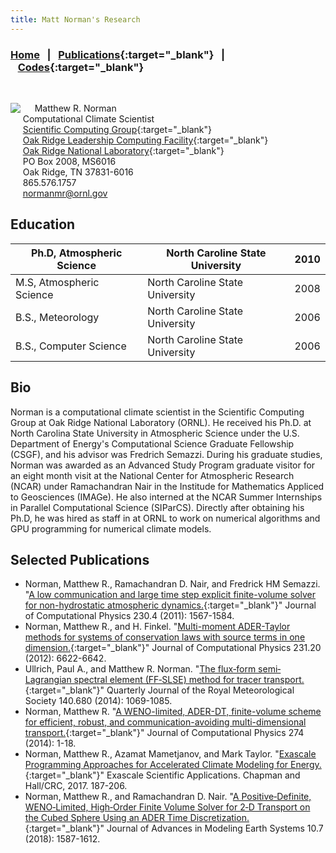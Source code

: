 ```yaml
---
title: Matt Norman's Research
---
```


### [Home](https://mrnorman.github.io)&nbsp;&nbsp;&nbsp;|&nbsp;&nbsp;&nbsp;[Publications](https://scholar.google.com/citations?user=rfPcopcAAAAJ&hl=en){:target="_blank"}&nbsp;&nbsp;&nbsp;|&nbsp;&nbsp;&nbsp;[Codes](https://github.com/mrnorman?tab=repositories){:target="_blank"}

<br />

<img src="https://mrnorman.github.io/norman-200.jpg" align="left">&nbsp;&nbsp;&nbsp;&nbsp;&nbsp;Matthew R. Norman<br />
&nbsp;&nbsp;&nbsp;&nbsp;&nbsp;Computational Climate Scientist<br />
&nbsp;&nbsp;&nbsp;&nbsp;&nbsp;[Scientific Computing Group](https://www.olcf.ornl.gov/about-olcf/olcf-groups/scientific-computing){:target="_blank"}<br />
&nbsp;&nbsp;&nbsp;&nbsp;&nbsp;[Oak Ridge Leadership Computing Facility](https://www.olcf.ornl.gov){:target="_blank"}<br />
&nbsp;&nbsp;&nbsp;&nbsp;&nbsp;[Oak Ridge National Laboratory](https://www.ornl.gov){:target="_blank"}<br />
&nbsp;&nbsp;&nbsp;&nbsp;&nbsp;PO Box 2008, MS6016<br />
&nbsp;&nbsp;&nbsp;&nbsp;&nbsp;Oak Ridge, TN 37831-6016<br />
&nbsp;&nbsp;&nbsp;&nbsp;&nbsp;865.576.1757<br />
&nbsp;&nbsp;&nbsp;&nbsp;&nbsp;[normanmr@ornl.gov](mailto:normanmr@ornl.gov)<br />

## Education

| Ph.D, Atmospheric Science  | North Caroline State University | 2010 |
| -------------------------- | ------------------------------- | ---- |
| M.S, Atmospheric Science   | North Caroline State University | 2008 |
| B.S., Meteorology          | North Caroline State University | 2006 |
| B.S., Computer Science     | North Caroline State University | 2006 |

## Bio
Norman is a computational climate scientist in the Scientific Computing Group at Oak Ridge National Laboratory (ORNL). He received his Ph.D. at North Carolina State University in Atmospheric Science under the U.S. Department of Energy's Computational Science Graduate Fellowship (CSGF), and his advisor was Fredrich Semazzi. During his graduate studies, Norman was awarded as an Advanced Study Program graduate visitor for an eight month visit at the National Center for Atmospheric Research (NCAR) under Ramachandran Nair in the Institude for Mathematics Appliced to Geosciences (IMAGe). He also interned at the NCAR Summer Internships in Parallel Computational Science (SIParCS). Directly after obtaining his Ph.D, he was hired as staff in at ORNL to work on numerical algorithms and GPU programming for numerical climate models.

## Selected Publications
* Norman, Matthew R., Ramachandran D. Nair, and Fredrick HM Semazzi. "[A low communication and large time step explicit finite-volume solver for non-hydrostatic atmospheric dynamics.](https://mrnorman.github.io/low_communication_jcp.pdf){:target="_blank"}" Journal of Computational Physics 230.4 (2011): 1567-1584.
* Norman, Matthew R., and H. Finkel. "[Multi-moment ADER-Taylor methods for systems of conservation laws with source terms in one dimension.](https://mrnorman.github.io/ader_taylor_jcp.pdf){:target="_blank"}" Journal of Computational Physics 231.20 (2012): 6622-6642.
* Ullrich, Paul A., and Matthew R. Norman. "[The flux‐form semi‐Lagrangian spectral element (FF‐SLSE) method for tracer transport.](https://rmets.onlinelibrary.wiley.com/doi/pdf/10.1002/qj.2184){:target="_blank"}" Quarterly Journal of the Royal Meteorological Society 140.680 (2014): 1069-1085.
* Norman, Matthew R. "[A WENO-limited, ADER-DT, finite-volume scheme for efficient, robust, and communication-avoiding multi-dimensional transport.](weno_ader_transport_jcp.pdf){:target="_blank"}" Journal of Computational Physics 274 (2014): 1-18.
* Norman, Matthew R., Azamat Mametjanov, and Mark Taylor. "[Exascale Programming Approaches for Accelerated Climate Modeling for Energy.](https://books.google.com/books?hl=en&lr=&id=smlQDwAAQBAJ&oi=fnd&pg=PA187&ots=Erjun5d4YN&sig=awoi7MIMYmQU6ddv5bIZNfVeMUw#v=onepage&q&f=false){:target="_blank"}" Exascale Scientific Applications. Chapman and Hall/CRC, 2017. 187-206.
* Norman, Matthew R., and Ramachandran D. Nair. "[A Positive‐Definite, WENO‐Limited, High‐Order Finite Volume Solver for 2‐D Transport on the Cubed Sphere Using an ADER Time Discretization.](https://agupubs.onlinelibrary.wiley.com/doi/pdf/10.1029/2017MS001247){:target="_blank"}" Journal of Advances in Modeling Earth Systems 10.7 (2018): 1587-1612.
